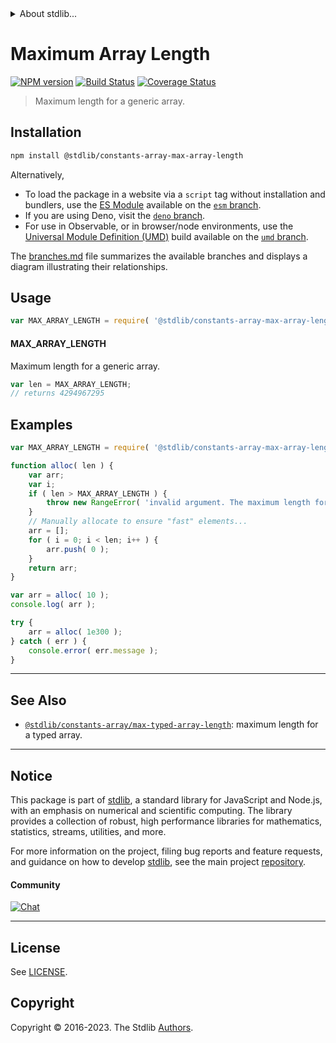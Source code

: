 <!--

@license Apache-2.0

Copyright (c) 2018 The Stdlib Authors.

Licensed under the Apache License, Version 2.0 (the "License");
you may not use this file except in compliance with the License.
You may obtain a copy of the License at

   http://www.apache.org/licenses/LICENSE-2.0

Unless required by applicable law or agreed to in writing, software
distributed under the License is distributed on an "AS IS" BASIS,
WITHOUT WARRANTIES OR CONDITIONS OF ANY KIND, either express or implied.
See the License for the specific language governing permissions and
limitations under the License.

-->


<details>
  <summary>
    About stdlib...
  </summary>
  <p>We believe in a future in which the web is a preferred environment for numerical computation. To help realize this future, we've built stdlib. stdlib is a standard library, with an emphasis on numerical and scientific computation, written in JavaScript (and C) for execution in browsers and in Node.js.</p>
  <p>The library is fully decomposable, being architected in such a way that you can swap out and mix and match APIs and functionality to cater to your exact preferences and use cases.</p>
  <p>When you use stdlib, you can be absolutely certain that you are using the most thorough, rigorous, well-written, studied, documented, tested, measured, and high-quality code out there.</p>
  <p>To join us in bringing numerical computing to the web, get started by checking us out on <a href="https://github.com/stdlib-js/stdlib">GitHub</a>, and please consider <a href="https://opencollective.com/stdlib">financially supporting stdlib</a>. We greatly appreciate your continued support!</p>
</details>

# Maximum Array Length

[![NPM version][npm-image]][npm-url] [![Build Status][test-image]][test-url] [![Coverage Status][coverage-image]][coverage-url] <!-- [![dependencies][dependencies-image]][dependencies-url] -->

> Maximum length for a generic array.

<!-- Section to include introductory text. Make sure to keep an empty line after the intro `section` element and another before the `/section` close. -->

<section class="intro">

</section>

<!-- /.intro -->

<!-- Package usage documentation. -->

<section class="installation">

## Installation

```bash
npm install @stdlib/constants-array-max-array-length
```

Alternatively,

-   To load the package in a website via a `script` tag without installation and bundlers, use the [ES Module][es-module] available on the [`esm` branch][esm-url].
-   If you are using Deno, visit the [`deno` branch][deno-url].
-   For use in Observable, or in browser/node environments, use the [Universal Module Definition (UMD)][umd] build available on the [`umd` branch][umd-url].

The [branches.md][branches-url] file summarizes the available branches and displays a diagram illustrating their relationships.

</section>

<section class="usage">

## Usage

```javascript
var MAX_ARRAY_LENGTH = require( '@stdlib/constants-array-max-array-length' );
```

#### MAX_ARRAY_LENGTH

Maximum length for a generic array.

```javascript
var len = MAX_ARRAY_LENGTH;
// returns 4294967295
```

</section>

<!-- /.usage -->

<!-- Package usage notes. Make sure to keep an empty line after the `section` element and another before the `/section` close. -->

<section class="notes">

</section>

<!-- /.notes -->

<!-- Package usage examples. -->

<section class="examples">

## Examples

<!-- eslint no-undef: "error" -->

```javascript
var MAX_ARRAY_LENGTH = require( '@stdlib/constants-array-max-array-length' );

function alloc( len ) {
    var arr;
    var i;
    if ( len > MAX_ARRAY_LENGTH ) {
        throw new RangeError( 'invalid argument. The maximum length for a generic array is '+MAX_ARRAY_LENGTH+'. To create a longer array-like data structure, consider either typed arrays or an array-like object.' );
    }
    // Manually allocate to ensure "fast" elements...
    arr = [];
    for ( i = 0; i < len; i++ ) {
        arr.push( 0 );
    }
    return arr;
}

var arr = alloc( 10 );
console.log( arr );

try {
    arr = alloc( 1e300 );
} catch ( err ) {
    console.error( err.message );
}
```

</section>

<!-- /.examples -->

<!-- Section to include cited references. If references are included, add a horizontal rule *before* the section. Make sure to keep an empty line after the `section` element and another before the `/section` close. -->

<section class="references">

</section>

<!-- /.references -->

<!-- Section for related `stdlib` packages. Do not manually edit this section, as it is automatically populated. -->

<section class="related">

* * *

## See Also

-   <span class="package-name">[`@stdlib/constants-array/max-typed-array-length`][@stdlib/constants/array/max-typed-array-length]</span><span class="delimiter">: </span><span class="description">maximum length for a typed array.</span>

</section>

<!-- /.related -->

<!-- Section for all links. Make sure to keep an empty line after the `section` element and another before the `/section` close. -->


<section class="main-repo" >

* * *

## Notice

This package is part of [stdlib][stdlib], a standard library for JavaScript and Node.js, with an emphasis on numerical and scientific computing. The library provides a collection of robust, high performance libraries for mathematics, statistics, streams, utilities, and more.

For more information on the project, filing bug reports and feature requests, and guidance on how to develop [stdlib][stdlib], see the main project [repository][stdlib].

#### Community

[![Chat][chat-image]][chat-url]

---

## License

See [LICENSE][stdlib-license].


## Copyright

Copyright &copy; 2016-2023. The Stdlib [Authors][stdlib-authors].

</section>

<!-- /.stdlib -->

<!-- Section for all links. Make sure to keep an empty line after the `section` element and another before the `/section` close. -->

<section class="links">

[npm-image]: http://img.shields.io/npm/v/@stdlib/constants-array-max-array-length.svg
[npm-url]: https://npmjs.org/package/@stdlib/constants-array-max-array-length

[test-image]: https://github.com/stdlib-js/constants-array-max-array-length/actions/workflows/test.yml/badge.svg?branch=v0.1.1
[test-url]: https://github.com/stdlib-js/constants-array-max-array-length/actions/workflows/test.yml?query=branch:v0.1.1

[coverage-image]: https://img.shields.io/codecov/c/github/stdlib-js/constants-array-max-array-length/main.svg
[coverage-url]: https://codecov.io/github/stdlib-js/constants-array-max-array-length?branch=main

<!--

[dependencies-image]: https://img.shields.io/david/stdlib-js/constants-array-max-array-length.svg
[dependencies-url]: https://david-dm.org/stdlib-js/constants-array-max-array-length/main

-->

[chat-image]: https://img.shields.io/gitter/room/stdlib-js/stdlib.svg
[chat-url]: https://app.gitter.im/#/room/#stdlib-js_stdlib:gitter.im

[stdlib]: https://github.com/stdlib-js/stdlib

[stdlib-authors]: https://github.com/stdlib-js/stdlib/graphs/contributors

[umd]: https://github.com/umdjs/umd
[es-module]: https://developer.mozilla.org/en-US/docs/Web/JavaScript/Guide/Modules

[deno-url]: https://github.com/stdlib-js/constants-array-max-array-length/tree/deno
[umd-url]: https://github.com/stdlib-js/constants-array-max-array-length/tree/umd
[esm-url]: https://github.com/stdlib-js/constants-array-max-array-length/tree/esm
[branches-url]: https://github.com/stdlib-js/constants-array-max-array-length/blob/main/branches.md

[stdlib-license]: https://raw.githubusercontent.com/stdlib-js/constants-array-max-array-length/main/LICENSE

<!-- <related-links> -->

[@stdlib/constants/array/max-typed-array-length]: https://github.com/stdlib-js/constants-array-max-typed-array-length

<!-- </related-links> -->

</section>

<!-- /.links -->
